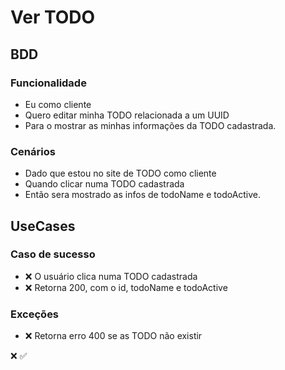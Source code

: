 # Ver TODO

## BDD

### Funcionalidade 

- Eu como cliente
- Quero editar minha TODO relacionada a um UUID
- Para o mostrar as minhas informações da TODO cadastrada.

### Cenários

- Dado que estou no site de TODO como cliente
- Quando clicar numa TODO cadastrada
- Então sera mostrado as infos de todoName e todoActive.

## UseCases

### Caso de sucesso

- ❌ O usuário clica numa TODO cadastrada
- ❌ Retorna 200, com o id, todoName e todoActive

### Exceções

- ❌ Retorna erro 400 se as TODO não existir

❌ ✅